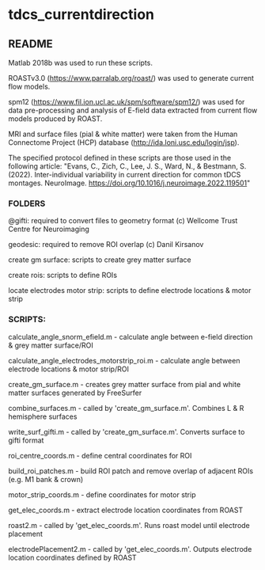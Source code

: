 # tdcs_currentdirection

## README

Matlab 2018b was used to run these scripts.

ROASTv3.0 (https://www.parralab.org/roast/) was used to generate current flow models. 

spm12 (https://www.fil.ion.ucl.ac.uk/spm/software/spm12/) was used for data pre-processing and analysis of E-field data extracted from current flow models produced by ROAST.

MRI and surface files (pial & white matter) were taken from the Human Connectome Project (HCP) database (http://ida.loni.usc.edu/login/jsp). 

 The specified protocol defined in these scripts are those used in the following article: "Evans, C., Zich, C., Lee, J. S., Ward, N., & Bestmann, S. (2022). Inter-individual variability in current direction for common tDCS montages. NeuroImage. https://doi.org/10.1016/j.neuroimage.2022.119501"

### FOLDERS
@gifti: required to convert files to geometry format (c) Wellcome Trust Centre for Neuroimaging 

geodesic: required to remove ROI overlap (c) Danil Kirsanov

create gm surface: scripts to create grey matter surface

create rois: scripts to define ROIs

locate electrodes motor strip: scripts to define electrode locations & motor strip 

### SCRIPTS:
calculate_angle_snorm_efield.m - calculate angle between e-field direction & grey matter surface/ROI

calculate_angle_electrodes_motorstrip_roi.m - calculate angle between electrode locations & motor strip/ROI
 
create_gm_surface.m - creates grey matter surface from pial and white matter surfaces generated by FreeSurfer

combine_surfaces.m - called by 'create_gm_surface.m'. Combines L & R hemisphere surfaces

write_surf_gifti.m - called by 'create_gm_surface.m'. Converts surface to gifti format

roi_centre_coords.m - define central coordinates for ROI

build_roi_patches.m - build ROI patch and remove overlap of adjacent ROIs (e.g. M1 bank & crown)

motor_strip_coords.m - define coordinates for motor strip

get_elec_coords.m - extract electrode location coordinates from ROAST

roast2.m - called by 'get_elec_coords.m'. Runs roast model until electrode placement

electrodePlacement2.m - called by 'get_elec_coords.m'. Outputs electrode location coordinates defined by ROAST



